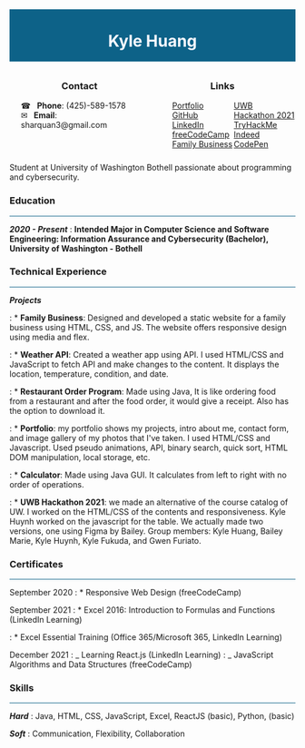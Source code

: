 <div width="100%" height="100%" style="background: #0d6288; display: flex; justify-content: center; align-items: center;">
    <h1 width="100%" height="100%" style="text-align: center; color: ghostwhite;">
        Kyle Huang
    </h1>
</div>

<div width="100%" height="100%" style="display: flex; justify-content: space-evenly; align-center: center;">
    <div style="width: 100%; height: 100%; padding: 10px 20px;">
        <h3 style="text-align: center;">Contact</h3>
        <div style="display: flex; flex-direction: column; width: 100%; height: 100%;">
            <span>&#9742; &ensp;<b>Phone</b>: (425)-589-1578</span>
            <span>&#9993;&ensp; <b>Email</b>: sharquan3@gmail.com</span>
            <span>
        </div>
    </div>
    <div style="width: 100%; height: 100%; display: flex; flex-direction: column; justify-content: center; padding: 10px 20px;">
        <h3 style="text-align: center;">Links</h3>
        <div style="display: flex; flex-direction: row; width: 100%;
        height: 100%; padding: 0 20px; justify-content: space-around;">
            <div style="width: 100%; height: 100%;">
                <a href="https://sharquan3.github.io/Portfolio/">Portfolio</a><br>
                <a href="https://github.com/sharquan3">GitHub</a><br>
                <a href="https://www.linkedin.com/in/kyle-huang-9492811ba/">LinkedIn</a><br>
                <a href="https://freecodecamp.org/sharquan3">freeCodeCamp</a><br>
                <a href="https://tiffanylashandspa.github.io/Tiffany/">Family Business</a><br>
            </div>
            <div style="width: 100%; height: 100%;">
                <a href="https://devpost.com/software/university-of-washington-course-evaluation-catalog">UWB Hackathon 2021</a><br>
                <a href="https://tryhackme.com/p/sharquan3">TryHackMe</a><br>
                <a href="https://my.indeed.com/p/kyleh-r7behmb">Indeed</a><br>
                <a href="https://codepen.io/your-work">CodePen</a><br>
            </div>
        </div>
    </div>
</div>

Student at University of Washington Bothell passionate about programming and cybersecurity.

### Education

<hr style="background: #0d6288">

<b><i>2020 - Present</i></b>
: <strong>Intended Major in Computer Science and Software Engineering: Information Assurance and Cybersecurity (Bachelor), University of Washington - Bothell</strong>

### Technical Experience

<hr style="background: #0d6288">

<strong><i>Projects</i></strong>

: \* <b>Family Business</b>: Designed and developed a static website for a family business using HTML, CSS, and JS. The website offers responsive design using media and flex.

: \* <b>Weather API</b>: Created a weather app using API. I used HTML/CSS and JavaScript to fetch API and make changes to the content. It displays the location, temperature, condition, and date.

: \* <b>Restaurant Order Program</b>: Made using Java, It is like ordering food from a restaurant and after the food order, it would give a receipt. Also has the option to download it.

: \* <b>Portfolio</b>: my portfolio shows my projects, intro about me, contact form, and image gallery of my photos that I've taken. I used HTML/CSS and Javascript. Used pseudo animations, API, binary search, quick sort, HTML DOM manipulation, local storage, etc.

: \* <b>Calculator</b>: Made using Java GUI. It calculates from left to right with no order of operations.

: \* <b>UWB Hackathon 2021</b>: we made an alternative of the course catalog of UW. I worked on the HTML/CSS of the contents and responsiveness. Kyle Huynh worked on the javascript for the table. We actually made two versions, one using Figma by Bailey. Group members: Kyle Huang, Bailey Marie, Kyle Huynh, Kyle Fukuda, and Gwen Furiato.

### Certificates

<hr style="background: #0d6288">

September 2020
: \* Responsive Web Design (freeCodeCamp)

September 2021
: \* Excel 2016: Introduction to Formulas and Functions (LinkedIn Learning)

: \* Excel Essential Training (Office 365/Microsoft 365, LinkedIn Learning)

December 2021
: _ Learning React.js (LinkedIn Learning)
: _ JavaScript Algorithms and Data Structures (freeCodeCamp)

### Skills

<hr style="background: #0d6288">

<strong><i>Hard</i></strong>
: Java, HTML, CSS, JavaScript, Excel, ReactJS (basic), Python, (basic)

<strong><i>Soft</i></strong>
: Communication, Flexibility, Collaboration
